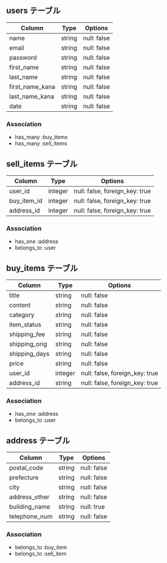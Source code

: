 ## users テーブル

| Column          | Type    | Options                        |
| --------------  | ------- | ------------------------------ |
| name            | string  | null: false                    |
| email           | string  | null: false                    |
| password        | string  | null: false                    |
| first_name      | string  | null: false                    |
| last_name       | string  | null: false                    |
| first_name_kana | string  | null: false                    |
| last_name_kana  | string  | null: false                    |
| date            | string  | null: false                    |

### Association


- has_many :buy_items
- has_many :sell_items



## sell_items テーブル

| Column            | Type    | Options                       |
| ----------------- | ------- | ----------------------------- |
| user_id           | integer | null: false, foreign_key: true| 
| buy_item_id       | integer | null: false, foreign_key: true|
| address_id        | integer | null: false, foreign_key: true|

### Association

- has_one    :address
- belongs_to :user



## buy_items テーブル

| Column        | Type       | Options                        |
| ------------  | ---------- | ------------------------------ |
| title         | string     | null: false                    |
| content       | string     | null: false                    |
| category      | string     | null: false                    |
| item_status   | string     | null: false                    |
| shipping_fee  | string     | null: false                    |
| shipping_orig | string     | null: false                    |
| shipping_days | string     | null: false                    |
| price         | string     | null: false                    |
| user_id       | integer    | null: false, foreign_key: true |
| address_id    | string     | null: false, foreign_key: true |

### Association

- has_one    :address
- belongs_to :user



## address テーブル

| Column        | Type       | Options                        |
| ------------  | ---------- | ------------------------------ |
| postal_code   | string     | null: false                    |
| prefecture    | string     | null: false                    |
| city          | string     | null: false                    |
| address_other | string     | null: false                    |
| building_name | string     | null: true                     |
| telephone_num | string     | null: false                    |

### Association

- belongs_to :buy_item
- belongs_to :sell_item


